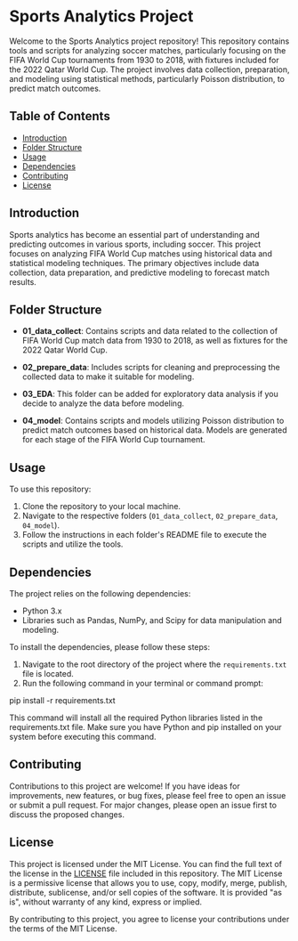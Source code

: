  # Sports Analytics Project

Welcome to the Sports Analytics project repository! This repository contains tools and scripts for analyzing soccer matches, particularly focusing on the FIFA World Cup tournaments from 1930 to 2018, with fixtures included for the 2022 Qatar World Cup. The project involves data collection, preparation, and modeling using statistical methods, particularly Poisson distribution, to predict match outcomes.

## Table of Contents

- [Introduction](#introduction)
- [Folder Structure](#folder-structure)
- [Usage](#usage)
- [Dependencies](#dependencies)
- [Contributing](#contributing)
- [License](#license)

## Introduction

Sports analytics has become an essential part of understanding and predicting outcomes in various sports, including soccer. This project focuses on analyzing FIFA World Cup matches using historical data and statistical modeling techniques. The primary objectives include data collection, data preparation, and predictive modeling to forecast match results.

## Folder Structure

- **01_data_collect**: Contains scripts and data related to the collection of FIFA World Cup match data from 1930 to 2018, as well as fixtures for the 2022 Qatar World Cup.
  
- **02_prepare_data**: Includes scripts for cleaning and preprocessing the collected data to make it suitable for modeling.

- **03_EDA**: This folder can be added for exploratory data analysis if you decide to analyze the data before modeling.

- **04_model**: Contains scripts and models utilizing Poisson distribution to predict match outcomes based on historical data. Models are generated for each stage of the FIFA World Cup tournament.

## Usage

To use this repository:

1. Clone the repository to your local machine.
2. Navigate to the respective folders (`01_data_collect`, `02_prepare_data`, `04_model`).
3. Follow the instructions in each folder's README file to execute the scripts and utilize the tools.

## Dependencies

The project relies on the following dependencies:

- Python 3.x
- Libraries such as Pandas, NumPy, and Scipy for data manipulation and modeling.

To install the dependencies, please follow these steps:

1. Navigate to the root directory of the project where the `requirements.txt` file is located.
2. Run the following command in your terminal or command prompt:

pip install -r requirements.txt

This command will install all the required Python libraries listed in the requirements.txt file. Make sure you have Python and pip installed on your system before executing this command.

## Contributing

Contributions to this project are welcome! If you have ideas for improvements, new features, or bug fixes, please feel free to open an issue or submit a pull request. For major changes, please open an issue first to discuss the proposed changes.

## License
This project is licensed under the MIT License. You can find the full text of the license in the [LICENSE](LICENSE) file included in this repository. The MIT License is a permissive license that allows you to use, copy, modify, merge, publish, distribute, sublicense, and/or sell copies of the software. It is provided "as is", without warranty of any kind, express or implied.

By contributing to this project, you agree to license your contributions under the terms of the MIT License.
